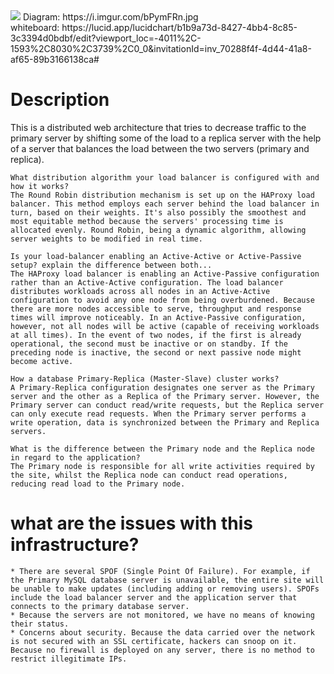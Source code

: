 <img src="https://i.imgur.com/bPymFRn.jpg">
Diagram: https://i.imgur.com/bPymFRn.jpg <br />
whiteboard: https://lucid.app/lucidchart/b1b9a73d-8427-4bb4-8c85-3c3394d0bdbf/edit?viewport_loc=-4011%2C-1593%2C8030%2C3739%2C0_0&invitationId=inv_70288f4f-4d44-41a8-af65-89b3166138ca#

# Description
This is a distributed web architecture that tries to decrease traffic to the primary server by shifting some of the load to a replica server with the help of a server that balances the load between the two servers (primary and replica). 

    What distribution algorithm your load balancer is configured with and how it works?
    The Round Robin distribution mechanism is set up on the HAProxy load balancer. This method employs each server behind the load balancer in turn, based on their weights. It's also possibly the smoothest and most equitable method because the servers' processing time is allocated evenly. Round Robin, being a dynamic algorithm, allowing server weights to be modified in real time. 

    Is your load-balancer enabling an Active-Active or Active-Passive setup? explain the difference between both...
    The HAProxy load balancer is enabling an Active-Passive configuration rather than an Active-Active configuration. The load balancer distributes workloads across all nodes in an Active-Active configuration to avoid any one node from being overburdened. Because there are more nodes accessible to serve, throughput and response times will improve noticeably. In an Active-Passive configuration, however, not all nodes will be active (capable of receiving workloads at all times). In the event of two nodes, if the first is already operational, the second must be inactive or on standby. If the preceding node is inactive, the second or next passive node might become active. 
    
    How a database Primary-Replica (Master-Slave) cluster works?
    A Primary-Replica configuration designates one server as the Primary server and the other as a Replica of the Primary server. However, the Primary server can conduct read/write requests, but the Replica server can only execute read requests. When the Primary server performs a write operation, data is synchronized between the Primary and Replica servers. 
    
    What is the difference between the Primary node and the Replica node in regard to the application?
    The Primary node is responsible for all write activities required by the site, whilst the Replica node can conduct read operations, reducing read load to the Primary node. 
   
 # what are the issues with this infrastructure?
    
    * There are several SPOF (Single Point Of Failure). For example, if the Primary MySQL database server is unavailable, the entire site will be unable to make updates (including adding or removing users). SPOFs include the load balancer server and the application server that connects to the primary database server. 
    * Because the servers are not monitored, we have no means of knowing their status. 
    * Concerns about security. Because the data carried over the network is not secured with an SSL certificate, hackers can snoop on it. Because no firewall is deployed on any server, there is no method to restrict illegitimate IPs. 
